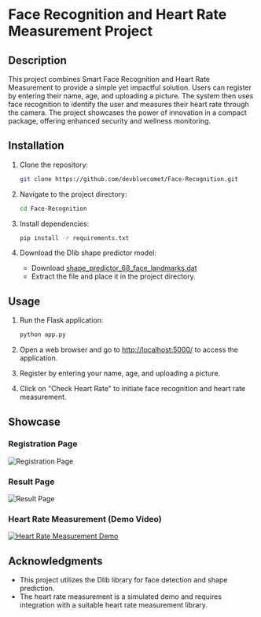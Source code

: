 # Face Recognition and Heart Rate Measurement Project

## Description
This project combines Smart Face Recognition and Heart Rate Measurement to provide a simple yet impactful solution. Users can register by entering their name, age, and uploading a picture. The system then uses face recognition to identify the user and measures their heart rate through the camera. The project showcases the power of innovation in a compact package, offering enhanced security and wellness monitoring.

## Installation
1. Clone the repository:
   ```bash
   git clone https://github.com/devbluecomet/Face-Recognition.git
   ```

2. Navigate to the project directory:
   ```bash
   cd Face-Recognition
   ```

3. Install dependencies:
   ```bash
   pip install -r requirements.txt
   ```

4. Download the Dlib shape predictor model:
   - Download [shape_predictor_68_face_landmarks.dat](http://dlib.net/files/shape_predictor_68_face_landmarks.dat.bz2)
   - Extract the file and place it in the project directory.

## Usage
1. Run the Flask application:
   ```bash
   python app.py
   ```

2. Open a web browser and go to [http://localhost:5000/](http://localhost:5000/) to access the application.

3. Register by entering your name, age, and uploading a picture.

4. Click on "Check Heart Rate" to initiate face recognition and heart rate measurement.

## Showcase
### Registration Page
![Registration Page](images/registration_page.png)

### Result Page
![Result Page](images/result_page.png)

### Heart Rate Measurement (Demo Video)
[![Heart Rate Measurement Demo](https://img.youtube.com/vi/YOUR_VIDEO_ID/0.jpg)](https://www.youtube.com/watch?v=YOUR_VIDEO_ID)

## Acknowledgments
- This project utilizes the Dlib library for face detection and shape prediction.
- The heart rate measurement is a simulated demo and requires integration with a suitable heart rate measurement library.

